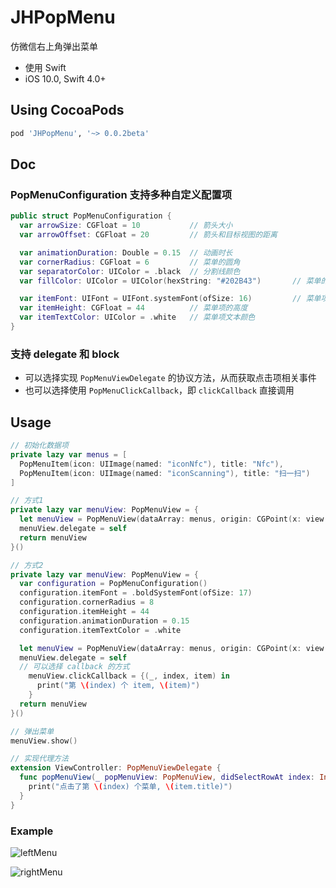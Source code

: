 # JHPopMenu
仿微信右上角弹出菜单

* 使用 Swift
* iOS 10.0, Swift 4.0+

## Using CocoaPods
``` ruby
pod 'JHPopMenu', '~> 0.0.2beta'
```

## Doc

### PopMenuConfiguration 支持多种自定义配置项

``` swift
public struct PopMenuConfiguration {
  var arrowSize: CGFloat = 10           // 箭头大小
  var arrowOffset: CGFloat = 20         // 箭头和目标视图的距离

  var animationDuration: Double = 0.15  // 动画时长
  var cornerRadius: CGFloat = 6         // 菜单的圆角
  var separatorColor: UIColor = .black  // 分割线颜色
  var fillColor: UIColor = UIColor(hexString: "#202B43")       // 菜单的背景填充色

  var itemFont: UIFont = UIFont.systemFont(ofSize: 16)         // 菜单项的字体
  var itemHeight: CGFloat = 44          // 菜单项的高度
  var itemTextColor: UIColor = .white   // 菜单项文本颜色
}
```

### 支持 delegate 和 block

* 可以选择实现 `PopMenuViewDelegate` 的协议方法，从而获取点击项相关事件
* 也可以选择使用 `PopMenuClickCallback`，即 `clickCallback` 直接调用

## Usage

``` swift
// 初始化数据项
private lazy var menus = [
  PopMenuItem(icon: UIImage(named: "iconNfc"), title: "Nfc"),
  PopMenuItem(icon: UIImage(named: "iconScanning"), title: "扫一扫")
]

// 方式1
private lazy var menuView: PopMenuView = {
  let menuView = PopMenuView(dataArray: menus, origin: CGPoint(x: view.frame.width - 152, y: 80), size: CGSize(width: 130, height: 44), direction: .left)
  menuView.delegate = self
  return menuView
}()

// 方式2
private lazy var menuView: PopMenuView = {
  var configuration = PopMenuConfiguration()
  configuration.itemFont = .boldSystemFont(ofSize: 17)
  configuration.cornerRadius = 8
  configuration.itemHeight = 44
  configuration.animationDuration = 0.15
  configuration.itemTextColor = .white

  let menuView = PopMenuView(dataArray: menus, origin: CGPoint(x: view.frame.width - 152, y: 80), size: CGSize(width: 130, height: 44), direction: .left, configuration: configuration)
  menuView.delegate = self
  // 可以选择 callback 的方式
    menuView.clickCallback = {(_, index, item) in
      print("第 \(index) 个 item, \(item)")
    }
  return menuView
}()

// 弹出菜单
menuView.show()

// 实现代理方法
extension ViewController: PopMenuViewDelegate {
  func popMenuView(_ popMenuView: PopMenuView, didSelectRowAt index: Int, item: PopMenuItem) {
    print("点击了第 \(index) 个菜单, \(item.title)")
  }
}

```
### Example
![leftMenu](https://tva1.sinaimg.cn/large/007S8ZIlgy1gifsaw8muzj30pe1a00uc.jpg)

![rightMenu](https://tva1.sinaimg.cn/large/007S8ZIlgy1gifsbatqrvj30pe1a0myu.jpg)
